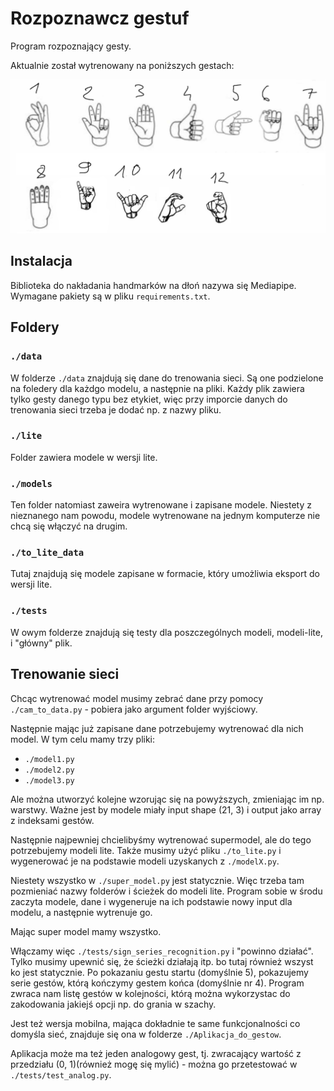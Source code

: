 # Rozpoznawcz gestuf

Program rozpoznający gesty.

Aktualnie został wytrenowany na poniższych gestach:

<p align="center">
  <img src="./alfabet.png"/>
</p>

## Instalacja

Biblioteka do nakładania handmarków na dłoń nazywa się Mediapipe.
Wymagane pakiety są w pliku `requirements.txt`. 


## Foldery

### `./data`

W folderze `./data` znajdują się dane do trenowania sieci. Są one podzielone na foledery dla każdgo modelu, a następnie na pliki. Każdy plik zawiera tylko gesty danego typu bez etykiet, więc przy imporcie danych do trenowania sieci trzeba je dodać np. z nazwy pliku.

### `./lite`

Folder zawiera modele w wersji lite.

### `./models`

Ten folder natomiast zaweira wytrenowane i zapisane modele. Niestety z nieznanego nam powodu, modele wytrenowane na jednym komputerze nie chcą się włączyć na drugim.

### `./to_lite_data`

Tutaj znajdują się modele zapisane w formacie, który umożliwia eksport do wersji lite.

### `./tests`

W owym folderze znajdują się testy dla poszczególnych modeli, modeli-lite, i "główny" plik.

## Trenowanie sieci

Chcąc wytrenować model musimy zebrać dane przy pomocy `./cam_to_data.py` - pobiera jako argument folder wyjściowy.

Następnie mając już zapisane dane potrzebujemy wytrenować dla nich model. W tym celu mamy trzy pliki:
- `./model1.py`
- `./model2.py`
- `./model3.py`

Ale można utworzyć kolejne wzorując się na powyższych, zmieniając im np. warstwy. Ważne jest by modele miały input shape (21, 3) i output jako array z indeksami gestów.

Następnie najpewniej chcielibyśmy wytrenować supermodel, ale do tego potrzebujemy modeli lite. Także musimy użyć pliku `./to_lite.py` i wygenerować je na podstawie modeli uzyskanych z `./modelX.py`.

Niestety wszystko w `./super_model.py` jest statycznie. Więc trzeba tam pozmieniać nazwy folderów i ścieżek do modeli lite. Program sobie w środu zaczyta modele, dane i wygeneruje na ich podstawie nowy input dla modelu, a następnie wytrenuje go.

Mając super model mamy wszystko. 

Włączamy więc `./tests/sign_series_recognition.py` i "powinno działać". Tylko musimy upewnić się, że ścieżki działają itp. bo tutaj również wszyst ko jest statycznie.
Po pokazaniu gestu startu (domyślnie 5), pokazujemy serie gestów, którą kończymy gestem końca (domyślnie nr 4). Program zwraca nam listę gestów w kolejności, którą można wykorzystac do zakodowania jakiejś opcji np. do grania w szachy.

Jest też wersja mobilna, mająca dokładnie te same funkcjonalności co domyśla sieć, znajduje się ona w folderze `./Aplikacja_do_gestow`.

Aplikacja może ma też jeden analogowy gest, tj. zwracający wartość z przedziału (0, 1)(również mogę się mylić) - można go przetestować w `./tests/test_analog.py`.
